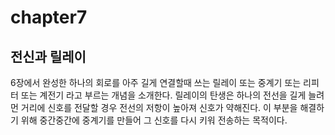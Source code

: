 # chapter7

## 전신과 릴레이

6장에서 완성한 하나의 회로를 아주 길게 연결할때 쓰는 릴레이 또는 중계기 또는 리피터 또는 계전기 라고 부르는 개념을 소개한다.
릴레이의 탄생은 하나의 전선을 길게 늘려 먼 거리에 신호를 전달할 경우 전선의 저항이 높아져 신호가 약해진다.
이 부분을 해결하기 위해 중간중간에 중계기를 만들어 그 신호를 다시 키워 전송하는 목적이다.
